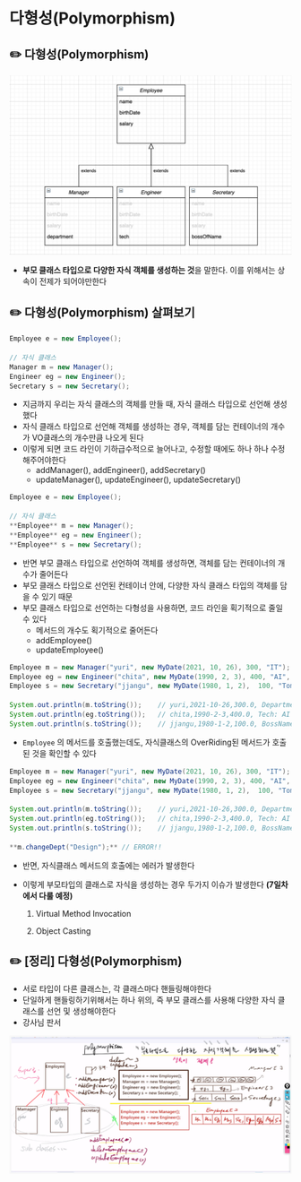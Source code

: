 # 다형성(Polymorphism)

## ✏️  다형성(Polymorphism)

![image](img/01-2.png)

- **부모 클래스 타입으로 다양한 자식 객체를 생성하는 것**을 말한다. 이를 위해서는 상속이 전제가 되어야만한다

## ✏️  다형성(Polymorphism) 살펴보기

```java
Employee e = new Employee();

// 자식 클래스 
Manager m = new Manager();
Engineer eg = new Engineer();
Secretary s = new Secretary();
```

- 지금까지 우리는 자식 클래스의 객체를 만들 때, 자식 클래스 타입으로 선언해 생성했다
- 자식 클래스 타입으로 선언해 객체를 생성하는 경우, 객체를 담는 컨테이너의 개수가 VO클래스의 개수만큼 나오게 된다
- 이렇게 되면 코드 라인이 기하급수적으로 늘어나고, 수정할 때에도 하나 하나 수정해주어야한다
    - addManager(), addEngineer(), addSecretary()
    - updateManager(), updateEngineer(), updateSecretary()

```java
Employee e = new Employee();

// 자식 클래스
**Employee** m = new Manager();
**Employee** eg = new Engineer();
**Employee** s = new Secretary();
```

- 반면 부모 클래스 타입으로 선언하여 객체를 생성하면, 객체를 담는 컨테이너의 개수가 줄어든다
- 부모 클래스 타입으로 선언된 컨테이너 안에, 다양한 자식 클래스 타입의 객체를 담을 수 있기 때문
- 부모 클래스 타입으로 선언하는 다형성을 사용하면, 코드 라인을 획기적으로 줄일 수 있다
    - 메서드의 개수도 획기적으로 줄어든다
    - addEmployee()
    - updateEmployee()

```java
Employee m = new Manager("yuri", new MyDate(2021, 10, 26), 300, "IT");
Employee eg = new Engineer("chita", new MyDate(1990, 2, 3), 400, "AI", 100);
Employee s = new Secretary("jjangu", new MyDate(1980, 1, 2),  100, "Tom");

System.out.println(m.toString());    // yuri,2021-10-26,300.0, Department: IT
System.out.println(eg.toString());   // chita,1990-2-3,400.0, Tech: AI
System.out.println(s.toString());    // jjangu,1980-1-2,100.0, BossName:Tom
```

- `Employee` 의 메서드를 호출했는데도, 자식클래스의 OverRiding된 메서드가 호출된 것을 확인할 수 있다

```java
Employee m = new Manager("yuri", new MyDate(2021, 10, 26), 300, "IT");
Employee eg = new Engineer("chita", new MyDate(1990, 2, 3), 400, "AI", 100);
Employee s = new Secretary("jjangu", new MyDate(1980, 1, 2),  100, "Tom");

System.out.println(m.toString());    // yuri,2021-10-26,300.0, Department: IT
System.out.println(eg.toString());   // chita,1990-2-3,400.0, Tech: AI
System.out.println(s.toString());    // jjangu,1980-1-2,100.0, BossName:Tom

**m.changeDept("Design");** // ERROR!!
```

- 반면, 자식클래스 메서드의 호출에는 에러가 발생한다
- 이렇게 부모타입의 클래스로 자식을 생성하는 경우 두가지 이슈가 발생한다 **(7일차에서 다룰 예정)**
    
    1) Virtual Method Invocation
    
    2) Object Casting
    

## ✏️  [정리] 다형성(Polymorphism)

- 서로 타입이 다른 클래스는, 각 클래스마다 핸들링해야한다
- 단일하게 핸들링하기위해서는 하나 위의, 즉 부모 클래스를 사용해 다양한 자식 클래스를 선언 및 생성해야한다
- 강사님 판서
    
![image](img/01-1.png)
